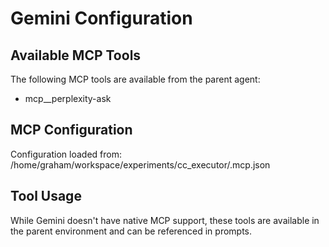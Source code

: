 # Gemini Configuration

## Available MCP Tools

The following MCP tools are available from the parent agent:

- mcp__perplexity-ask

## MCP Configuration

Configuration loaded from: /home/graham/workspace/experiments/cc_executor/.mcp.json

## Tool Usage

While Gemini doesn't have native MCP support, these tools are available
in the parent environment and can be referenced in prompts.
